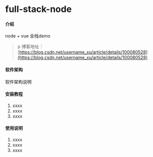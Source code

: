 # full-stack-node

#### 介绍
node + vue 全栈demo
>p 博客地址：[https://blog.csdn.net/username_xu/article/details/100080528](https://blog.csdn.net/username_xu/article/details/100080528)

#### 软件架构
软件架构说明


#### 安装教程

1. xxxx
2. xxxx
3. xxxx

#### 使用说明

1. xxxx
2. xxxx
3. xxxx
